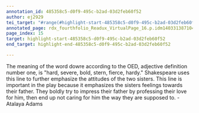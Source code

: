 ```yaml
---
annotation_id: 485358c5-d0f9-495c-b2ad-03d2feb60f52
author: ej2929
tei_target: "#range(#highlight-start-485358c5-d0f9-495c-b2ad-03d2feb60f52, #highlight-end-485358c5-d0f9-495c-b2ad-03d2feb60f52)"
annotated_page: rdx_fourthfolio_Readux_VirtualPage_16.p.idm140331387104480
page_index: 15
target: highlight-start-485358c5-d0f9-495c-b2ad-03d2feb60f52
end_target: highlight-end-485358c5-d0f9-495c-b2ad-03d2feb60f52

---
```

The meaning of the word dowre according to the OED, adjective definition number one, is "hard, severe, bold, stern, fierce, hardy." Shakespeare uses this line to further emphasize the attitudes of the two sisters. This line is important in the play because it emphasizes the sisters feelings towards their father. They boldly try to impress their father by professing their love for him, then end up not caring for him the way they are supposed to. -Atalaya Adams